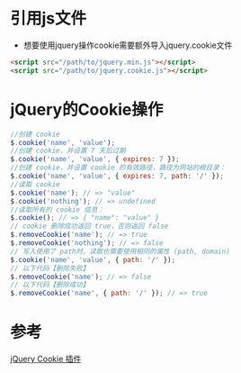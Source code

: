 # 引用js文件

* 想要使用jquery操作cookie需要额外导入jquery.cookie文件

```html
<script src="/path/to/jquery.min.js"></script>
<script src="/path/to/jquery.cookie.js"></script>
```
# jQuery的Cookie操作

```javascript
//创建 cookie
$.cookie('name', 'value');
//创建 cookie，并设置 7 天后过期
$.cookie('name', 'value', { expires: 7 });
//创建 cookie，并设置 cookie 的有效路径，路径为网站的根目录：
$.cookie('name', 'value', { expires: 7, path: '/' });
//读取 cookie
$.cookie('name'); // => "value"
$.cookie('nothing'); // => undefined
//读取所有的 cookie 信息：
$.cookie(); // => { "name": "value" }
// cookie 删除成功返回 true，否则返回 false
$.removeCookie('name'); // => true
$.removeCookie('nothing'); // => false 
// 写入使用了 path时，读取也需要使用相同的属性 (path, domain) 
$.cookie('name', 'value', { path: '/' });
// 以下代码【删除失败】
$.removeCookie('name'); // => false
// 以下代码【删除成功】
$.removeCookie('name', { path: '/' }); // => true
```

# 参考

[jQuery Cookie 插件](https://www.runoob.com/jquery/jquery-cookie-plugin.html)